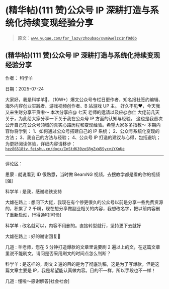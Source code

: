 # (精华帖)(111 赞)公众号 IP 深耕打造与系统化持续变现经验分享

> 原文：[`www.yuque.com/for_lazy/zhoubao/xvm9welzc1nf0d6b`](https://www.yuque.com/for_lazy/zhoubao/xvm9welzc1nf0d6b)

## (精华帖)(111 赞)公众号 IP 深耕打造与系统化持续变现经验分享

作者： 科学羊

日期：2025-07-24

大家好，我是科学羊🐑，（10W+）爆文公众号专栏日更作者，知名报社签约编辑、海外内容创业实践者、游戏视频创作者、B 站游戏 UP 主。
好久不见❤️，今天我又来生财分享干货啦～ 本次分享应@ 七天 老师的邀请以及应@亦仁 大佬前几天关于，为此给大家分享一下关于我在公众号 IP 方面的认知与经验。
这也是我首次公开自己在公众号领域的真实心路历程和变现经验。希望大家多多指教～ 本期内容你将学到： 1、如何通过公众号搭建自己的 IP 系统；
2、公众号系统化变现的方法； 3、我自己的方法与经验； 4、公众号 IP 打造的建议与心得，包括避坑；
为更好阅读体验，详细内容请移步：⁠​‬​​⁠‍​‬​​​﻿⁠‌‌​​‌​﻿‬﻿​​‬​‌⁠​​​​​⁠﻿​⁠​​‌​‬​‍﻿​[`hez86518tv.feishu.cn/docx/InStdK39zoSRgZxW5SycviYXnUe`](https://hez86518tv.feishu.cn/docx/InStdK39zoSRgZxW5SycviYXnUe)

* * *

评论区：

思蒙 : 就说看到 ID 很熟悉，当时做 BeamNG 视频，去搜教学都是看的你的视频[强]

科学羊 : 是我，感谢老铁支持

大雄在路上 : 想问下大佬，我现在有个停更很久的公众号以前是分享一些免费资源的，积累了 2
千粉，现在想分享做副业相关的内容，我想改名字，把以前内容删了重新启动，行得通吗[可怜]

科学羊 : 改名就可以，内容不用删的。直接转型就行，坚持更下去就好

大雄在路上 : 好的谢谢回复🌹

几道 : 羊老师，您在 5 分钟打造爆款的文章里说要刷 2 遍以上的文，在这篇文章里说不能刷文，请问是否采用刷文的时间点怎么判断？

科学羊 : 是这样的，刷文 2 遍的目的是为了彻底洗稿，这是为了写爆款，但是这篇文章主要是 IP，我是希望能认真做内容。目的不一样，所以手段也不一样！

几道 : 懂啦～感谢解答[社会社会]